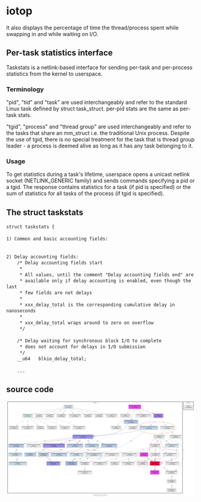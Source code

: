 # iotop

It also displays the percentage of time the thread/process spent while swapping in and while waiting on I/O.

## Per-task statistics interface


Taskstats is a netlink-based interface for sending per-task and
per-process statistics from the kernel to userspace.

### Terminology

"pid", "tid" and "task" are used interchangeably and refer to the standard
Linux task defined by struct task_struct.  per-pid stats are the same as
per-task stats.

"tgid", "process" and "thread group" are used interchangeably and refer to the
tasks that share an mm_struct i.e. the traditional Unix process. Despite the
use of tgid, there is no special treatment for the task that is thread group
leader - a process is deemed alive as long as it has any task belonging to it.

### Usage

To get statistics during a task's lifetime, userspace opens a unicast netlink
socket (NETLINK_GENERIC family) and sends commands specifying a pid or a tgid.
The response contains statistics for a task (if pid is specified) or the sum of
statistics for all tasks of the process (if tgid is specified).

## The struct taskstats

```
struct taskstats {

1) Common and basic accounting fields:


2) Delay accounting fields:
	/* Delay accounting fields start
	 *
	 * All values, until the comment "Delay accounting fields end" are
	 * available only if delay accounting is enabled, even though the last
	 * few fields are not delays
	 *
	 * xxx_delay_total is the corresponding cumulative delay in nanoseconds
	 *
	 * xxx_delay_total wraps around to zero on overflow
	 */

	/* Delay waiting for synchronous block I/O to complete
	 * does not account for delays in I/O submission
	 */
	__u64	blkio_delay_total;

	...
```

## source code

![iotop call graph](iotop_call_graph.png)
